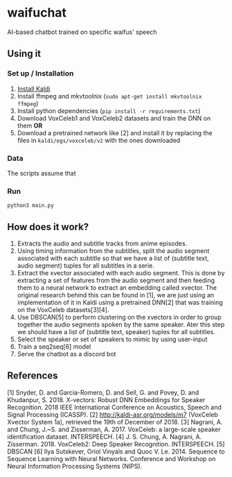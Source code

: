 # waifuchat
AI-based chatbot trained on specific waifus' speech

## Using it
### Set up / Installation
1. [Install Kaldi](http://kaldi-asr.org/doc/install.html)
2. Install ffmpeg and mkvtoolnix (`sudo apt-get install mkvtoolnix ffmpeg`)
3. Install python dependencies (`pip install -r requirements.txt`)
4. Download VoxCeleb1 and VoxCeleb2 datasets and train the DNN on them 
**OR**
4. Download a pretrained network like [2] and install it by replacing the files in `kaldi/egs/voxceleb/v2` with the ones downloaded

### Data

The scripts assume that 

### Run
```
python3 main.py
```

## How does it work?
1. Extracts the audio and subtitle tracks from anime episodes.
2. Using timing information from the subtitles, split the audio segment associated with each subtitle so that we have a list of (subtitle text, audio segment) tuples for all subtitles in a serie.
3. Extract the xvector associated with each audio segment. This is done by extracting a set of features from the audio segment and then feeding them to a neural network to extract an embedding called xvector. The original research behind this can be found in [1], we are just using an implementation of it in Kaldi using a pretrained DNN[2] that was training on the VoxCeleb datasets[3][4].
4. Use DBSCAN[5] to perform clustering on the xvectors in order to group together the audio segments spoken by the same speaker. Ater this step we should have a list of (subtitle text, speaker) tuples for all subtitles.
5. Select the speaker or set of speakers to mimic by using user-input
6. Train a seq2seq[6] model
7. Serve the chatbot as a discord bot


## References
[1] Snyder, D. and Garcia-Romero, D. and Sell, G. and Povey, D. and Khudanpur, S. 2018. X-vectors: Robust DNN Embeddings for Speaker Recognition. 2018 IEEE International Conference on Acoustics, Speech and Signal Processing (ICASSP).
[2] http://kaldi-asr.org/models/m7 (VoxCeleb Xvector System 1a), retrieved the 19th of December of 2018.
[3] Nagrani, A. and Chung, J.~S. and Zisserman, A. 2017. VoxCeleb: a large-scale speaker identification dataset. INTERSPEECH.
[4] J. S. Chung, A. Nagrani, A. Zisserman. 2018. VoxCeleb2: Deep Speaker Recognition. INTERSPEECH.
[5] DBSCAN
[6] Ilya Sutskever, Oriol Vinyals and Quoc V. Le. 2014. Sequence to Sequence Learning with Neural Networks.  Conference and Workshop on Neural Information Processing Systems (NIPS).


